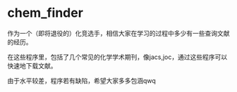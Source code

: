 # chem_finder
作为一个（即将退役的）化竞选手，相信大家在学习的过程中多少有一些查询文献的经历。

在这些程序里，包括了几个常见的化学学术期刊，像jacs,joc，通过这些程序可以快速地下载文献。

由于水平较差，程序若有缺陷，希望大家多多包涵qwq
